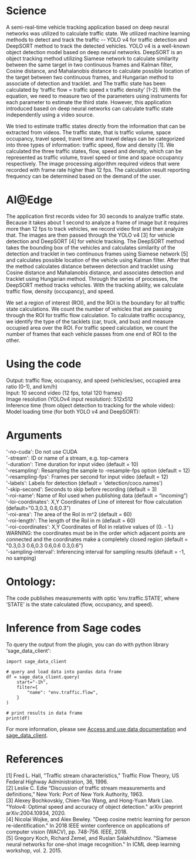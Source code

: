 # Science
A semi-real-time vehicle tracking application based on deep neural networks was utilized to calculate traffic state. We utilized machine learning methods to detect and track the traffic -- YOLO v4 for traffic detection and DeepSORT method to track the detected vehicles. YOLO v4 is a well-known object detection model based on deep neural networks. DeepSORT is an object tracking method utilizing Siamese network to calculate similarity between the same target in two continuous frames and Kalman filter, Cosine distance, and Mahalanobis distance to calculate possible location of the target between two continuous frames, and Hungarian method to associate of detection and tracklet. and The traffic state has been calculated by ‘traffic flow = traffic speed x traffic density’ [1-2]. With the equation, we need to measure two of the parameters using instruments for each parameter to estimate the third state. However, this application introduced based on deep neural networks can calculate traffic state independently using a video source.

We tried to estimate traffic states directly from the information that can be extracted from videos. The traffic state, that is traffic volume, space occupancy, travel speed, travel time and travel delays can be categorized into three types of information: traffic speed, flow and density [1]. We calculated the three traffic states, flow, speed and density, which can be represented as traffic volume, travel speed or time and space occupancy respectively. The image processing algorithm required videos that were recorded with frame rate higher than 12 fps. The calculation result reporting frequency can be determined based on the demand of the user.

 
# AI@Edge
The application first records video for 30 seconds to analyze traffic state. Because it takes about 1 second to analyze a frame of image but it requires more than 12 fps to track vehicles, we record video first and then analyze that. The images are then passed through the YOLO v4 [3] for vehicle detection and DeepSORT [4] for vehicle tracking. The DeepSORT method takes the bounding box of the vehicles and calculates similarity of the detection and tracklet in two continuous frames using Siamese network [5] and calculates possible location of the vehicle using Kalman filter. After that the method calculates distance between detection and tracklet using Cosine distance and Mahalanobis distance, and associates detection and tracklet using Hungarian method. Through the series of processes, the DeepSORT method tracks vehicles. With the tracking ability, we calculate traffic flow, density (occupancy), and speed.

We set a region of interest (ROI), and the ROI is the boundary for all traffic state calculations. We count the number of vehicles that are passing through the ROI for traffic flow calculation. To calculate traffic occupancy, we identify the type of the tacklets (car, truck, and bus) and measure occupied area over the ROI. For traffic speed calculation, we count the number of frames that each vehicle passes from one end of ROI to the other.

# Using the code
Output: traffic flow, occupancy, and speed (vehicles/sec, occupied area ratio (0-1), and km/h)  
Input: 10 second video (12 fps, total 120 frames)  
Image resolution (YOLOv4 input resolution): 512x512  
Inference time (from object detection to tracking for the whole video):  
Model loading time (for both YOLO v4 and DeepSORT):  

# Arguments
   '-no-cuda': Do not use CUDA  
   '-stream': ID or name of a stream, e.g. top-camera  
   '-duration': Time duration for input video (default = 10)  
   '-resampling':  Resampling the sample to -resample-fps option (default = 12)  
   '-resampling-fps': Frames per second for input video (default = 12)  
   '-labels': Labels for detection (default = 'detection/coco.names')  
   '-skip-second': Seconds to skip before recording (default = 3)  
   '-roi-name': Name of RoI used when publishing data (default = “incoming”)  
   '-loi-coordinates': X,Y Coordinates of Line of interest for flow calculation (default="0.3,0.3, 0.6,0.3")  
   '-roi-area': The area of the RoI in m^2 (default = 60)  
   '-roi-length': The length of the RoI in m (default = 60)  
   '-roi-coordinates': X,Y Coordinates of RoI in relative values of (0. - 1.) WARNING: the coordinates must be in the order which adjacent points are connected and the coordinates make a completely closed region (default = "0.3,0.3 0.6,0.3 0.6,0.6 0.3,0.6")  
   '-sampling-interval': Inferencing interval for sampling results (default = -1, no samping)  

# Ontology:
The code publishes measurements with optic ‘env.traffic.STATE’, where ‘STATE’ is the state calculated (flow, occupancy, and speed).

 
# Inference from Sage codes
To query the output from the plugin, you can do with python library 'sage_data_client':
```
import sage_data_client

# query and load data into pandas data frame
df = sage_data_client.query(
    start="-1h",
    filter={
        "name": "env.traffic.flow",
    }
)

# print results in data frame
print(df)
```
For more information, please see [Access and use data documentation](https://docs.sagecontinuum.org/docs/tutorials/accessing-data) and [sage_data_client](https://pypi.org/project/sage-data-client/).


# References
[1] Fred L. Hall, "Traffic stream characteristics," Traffic Flow Theory, US Federal Highway Administration, 36, 1996.  
[2] Leslie C. Edie “Discussion of traffic stream measurements and definitions,” New York: Port of New York Authority, 1963.  
[3] Alexey Bochkovskiy, Chien-Yao Wang, and Hong-Yuan Mark Liao. "Yolov4: Optimal speed and accuracy of object detection." arXiv preprint arXiv:2004.10934, 2020.  
[4] Nicolai Wojke, and Alex Bewley. "Deep cosine metric learning for person re-identification." In 2018 IEEE winter conference on applications of computer vision (WACV), pp. 748-756. IEEE, 2018.  
[5] Gregory ​​Koch, Richard Zemel, and Ruslan Salakhutdinov. "Siamese neural networks for one-shot image recognition." In ICML deep learning workshop, vol. 2. 2015.
